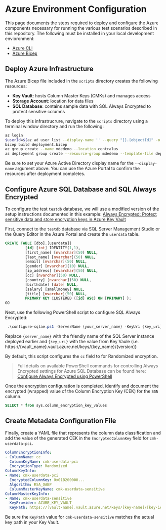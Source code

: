# Azure Environment Configuration

This page documents the steps required to deploy and configure the Azure components necessary for running the various test scenarios described in this repository. The following must be installed in your local development envioronment:

- [Azure CLI](https://docs.microsoft.com/en-us/cli/azure/install-azure-cli)
- [Azure Bicep](https://github.com/Azure/bicep/blob/ae8d7b320d82a0c6de152388ab7d7deef93dbf89/docs/installing.md)

## Deploy Azure Infrastructure

The Azure Bicep file included in the `scripts` directory creates the following resources:

- **Key Vault**: hosts Column Master Keys (CMKs) and manages access
- **Storage Account**: location for data files
- **SQL Database**: contains sample data with SQL Always Encrypted to protect sensitive columns

To deploy this infrastrucrure, navigate to the `scripts` directory using a terminal window directory and run the following:

```bash
az login
$userId=$(az ad user list --display-name '' --query "[].[objectId]" -o tsv)
bicep build deployment.bicep
az group create --name mdedemo --location centralus
az deployment group create --resource-group mdedemo --template-file deployment.json  --parameters userObjectId=$userId
```

Be sure to set your Azure Active Directory display name for the `--display-name` argument above. You can use the Azure Portal to confirm the resources after deployment completes.

## Configure Azure SQL Database and SQL Always Encrypted

To configure the test `testdb` database, we will use a modified version of the setup instructions documented in this example: [Always Encrypted: Protect sensitive data and store encryption keys in Azure Key Vault](https://docs.microsoft.com/en-us/azure/sql-database/sql-database-always-encrypted-azure-key-vault?tabs=azure-cli#create-a-blank-sql-database)

First, connect to the `testdb` database via SQL Server Management Studio or the Query Editor in the Azure Portal and create the `userdata` table.

```SQL
CREATE TABLE [dbo].[userdata](
         [id] [int] IDENTITY(1,1),
         [first_name] [nvarchar](50) NULL,
         [last_name] [nvarchar](50) NULL,
         [email] [nvarchar](50) NULL,
         [gender] [nvarchar](10) NULL,
         [ip_address] [nvarchar](50) NULL,
         [cc] [nvarchar](50) NULL,
         [country] [nvarchar](50) NULL,
         [birthdate] [date] NULL,
         [salary] [smallmoney] NULL,
         [title] [nvarchar](50) NULL,
         PRIMARY KEY CLUSTERED ([id] ASC) ON [PRIMARY] );
GO
```

Next, use the following PowerShell script to configure SQL Always Encrypted:

```powershell
 .\configure-sqlae.ps1 -ServerName {your_server_name} -KeyUri {key_uri}
```

Replace `{server_name}` with the friendly name of the SQL Server instance deployed earlier and `{key_uri}` with the value from Key Vaule (i.e. https://{vault_name}.vault.azure.net/keys/{key_name}/{version})

By default, this script configures the `cc` field to for Randomized encryption.

> Full details on available PowerShell commands for controlling Always Encrypted settings for Azure SQL Database can be found here: [Configure Always Encrypted using PowerShell](https://docs.microsoft.com/en-us/sql/relational-databases/security/encryption/configure-always-encrypted-using-powershell?view=sql-server-ver15)

Once the encryption configuration is completed, identify and document the encrypted (wrapped) value of the Column Encryption Key (CEK) for the `SSN` column.

```SQL
SELECT * from sys.column_encryption_key_values
```

## Create Metadata Configuration File

Finally, create a YAML file that represents the column data classification and add the value of the generated CEK in the `EncryptedColumnKey` field for `cmk-userdata-pci`.

```yaml
ColumnEncryptionInfo:
- ColumnName: cc
  ColumnKeyName: cmk-userdata-pci
  EncryptionType: Randomized
ColumnKeyInfo:
- Name: cmk-userdata-pci
  EncryptedColumnKey: 0x01B200000...
  Algorithm: RSA_OAEP
  ColumnMasterKeyName: cmk-userdata-sensitive
ColumnMasterKeyInfo:
- Name: cmk-userdata-sensitive
  KeyProvider: AZURE_KEY_VAULT
  KeyPath: https://[vault-name].vault.azure.net/keys/[key-name]/[key-identifier]
```

Be sure the `KeyPath` value for `cmk-userdata-sensitive` matches the actual key path in your Key Vault.
